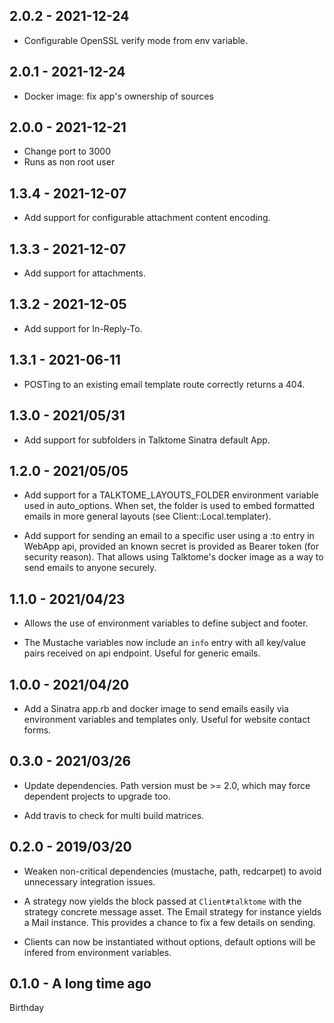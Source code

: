 ## 2.0.2 - 2021-12-24

* Configurable OpenSSL verify mode from env variable.
## 2.0.1 - 2021-12-24

* Docker image: fix app's ownership of sources
## 2.0.0 - 2021-12-21

* Change port to 3000
* Runs as non root user

## 1.3.4 - 2021-12-07

* Add support for configurable attachment content encoding.

## 1.3.3 - 2021-12-07

* Add support for attachments.

## 1.3.2 - 2021-12-05

* Add support for In-Reply-To.

## 1.3.1 - 2021-06-11

* POSTing to an existing email template route correctly returns a 404.

## 1.3.0 - 2021/05/31

* Add support for subfolders in Talktome Sinatra default App.

## 1.2.0 - 2021/05/05

* Add support for a TALKTOME_LAYOUTS_FOLDER environment variable used
  in auto_options. When set, the folder is used to embed formatted emails
  in more general layouts (see Client::Local.templater).

* Add support for sending an email to a specific user using a :to entry
  in WebApp api, provided an known secret is provided as Bearer token
  (for security reason). That allows using Talktome's docker image as a
  way to send emails to anyone securely.

## 1.1.0 - 2021/04/23

* Allows the use of environment variables to define subject and footer.

* The Mustache variables now include an `info` entry with all key/value
  pairs received on api endpoint. Useful for generic emails.

## 1.0.0 - 2021/04/20

* Add a Sinatra app.rb and docker image to send emails easily
  via environment variables and templates only. Useful for website
  contact forms.

## 0.3.0 - 2021/03/26

* Update dependencies. Path version must be >= 2.0, which may
  force dependent projects to upgrade too.

* Add travis to check for multi build matrices.

## 0.2.0 - 2019/03/20

* Weaken non-critical dependencies (mustache, path, redcarpet) to avoid unnecessary
  integration issues.

* A strategy now yields the block passed at `Client#talktome` with the strategy
  concrete message asset. The Email strategy for instance yields a Mail instance.
  This provides a chance to fix a few details on sending.

* Clients can now be instantiated without options, default options will be
  infered from environment variables.

## 0.1.0 - A long time ago

Birthday

